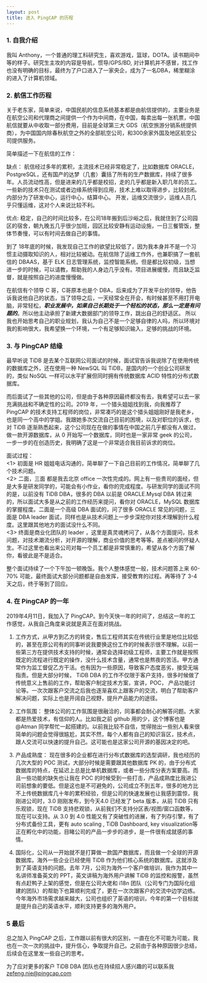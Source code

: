 ```yaml
---
layout: post
title: 进入 PingCAP 的历程
---
```

### 1. 自我介绍
我叫 Anthony，一个普通的理工科研究生，喜欢游戏，篮球，DOTA。读书期间中等的样子。研究生主攻的内容是导航，惯导/GPS/BD, 对计算机并不感冒，找工作也没有明确的目标，最终为了户口进入了一家央企，成为了一名DBA，稀里糊涂的进入了计算机领域。   

### 2. 航信工作历程
关于老东家，简单来说，中国民航的信息系统基本都是由航信提供的，主要业务是在航空公司和代理商之间提供一个作为中间商，在中国，每卖出每一张机票，中国航信就要从中收取一部分费用，目前是全球第三大 GDS（航空旅游分销系统提供商），为中国国内除春秋航空之外的全部航空公司，和300余家外国及地区航空公司提供服务。

简单描述一下在航信的工作：

缺点：
航信经过多年的累积，主流技术已经非常稳定了，比如数据库 ORACLE，PostgreSQL，还有国产的达梦（几套）囊括了所有的生产数据库，持续了很多年。人员流动性高，但是进来的几乎都是校招，走的几乎都是新入职几年的员工。一些新的技术只在测试或者边缘系统得到应用，技术上难以取得进步，比较封闭。内部分为了研发中心，运行中心，结算中心。 开发，运维交流很少，运维人员几乎只懂运维，这对个人来说比较不利。

优点:
稳定，自己的时间比较多，在公司18年搬到后沙峪之后，我就住到了公司园区的宿舍，朝九晚五几乎很少加班，园区比较安静有运动设施，一日三餐管饭，整体节奏慢，可以有时间去做自己的事情。

到了 18年底的时候，我发现自己工作的欲望比较低了，因为我本身并不是一个习惯主动摄取知识的人，相对比较被动。在航信除了运维工作外，也兼职搞了一套航信的 DBAAS，基于 ELK 日志管理系统，监控智能系统。但是都比较初级，当想进一步的时候，可以请教，帮助我的人身边几乎没有。项目进展缓慢，而且缺乏监督，就是按照自己的进度慢慢做。  

在航信有个领导 C 哥，C哥原本也是个 DBA，后来成为了开发平台的领导，他告诉我说他自己的状态，当了领导之后，一天经常全在开会，有时候甚至不用打开电脑，非常轻松，***职业发展中，如果自己长期处于一个轻松的状态，那么一定是有问题的***。所以他主动承担了新建大数据部门的领导工作，跳出自己的舒适区。
所以我也开始思考自己的职业规划，我认为自己不是一个足够自律的人吗，所以环境对我的影响很大，我希望换一个环境，一个有足够知识输入，足够的挑战的环境。

### 3. 与 PingCAP 结缘
最早听说 TiDB 是去某个互联网公司面试的时候，面试官告诉我说除了在使用传统的数据库之外，还在使用一种 NewSQL 叫 TiDB，是国内的一个创业公司研发的，类似 NoSQL 一样可以水平扩展但同时拥有传统数据库 ACID 特性的分布式数据库。

而后面试了一些其他的公司，但是由于各种原因最终都没有去，我希望可以去一家充满挑战和不确定性的公司。2019 年，一个猎头姐姐找到我，向我推荐了 PingCAP 的技术支持工程师的岗位，非常凑巧的是这个猎头姐姐刚好是我老乡，也是同一个高中的学姐。我跟她多次交流自己目前的困境，以及对职位的诉求，也对 TiDB 逐渐熟悉起来，这个公司现在在做的事情在中国之前几乎都没有人做过，做一款开源数据库，从 0 开始写一个数据库，同时也是一家非常 geek 的公司，一步一步的在创造历史，我明确了这是一个非常适合我目前诉求的岗位。

面试过程：  
<1> 初面是 HR 姐姐电话沟通的，简单聊了一下自己目前的工作情况，简单聊了几个技术问题。   
<2> 二面，三面 都是我去北京 office 一次性完成的。网上有一些贵司的面经，但是大多是研发同学的，可能会有小作业，看你的完成程度。与研发同学的面试不同的是，以前没有 TiDB DBA，很多的 DBA 以前是 ORACLE.Mysql DBA 转过来的，所以面试大多是从之前的工作经历来提问，看你对 ORACLE，MySQL 数据库的掌握程度。二面是一个高级 DBA 面试的，问了很多 ORACLE 常见的问题，三面是 DBA leader 面试，同样也是从技术问题上一步步深挖你对技术理解到什么程度。这里跟其他地方的面试没什么不同。   
<3> 终面是商业化团队的 leader ，这里是真灵魂拷问了，从各个方面提问，技术问题，对技术潮流分析，对开源的理解，商业价值的思考等等。差点被问的怀疑人生。不过这里也看出来公司对每一个员工都是非常慎重的，希望从各个方面了解你，看彼此是不是适合。

整个面试持续了一个下午加一顿晚饭。我个人整体感觉一般，技术问题答上来 60-70% 可能，最终面试大部分问题都是自由发挥，接受教育的过程。再等待了 3-4 天之后，终于等到了回应。

### 4. 在 PingCAP 的一年
2019年4月11日，我加入了 PingCAP。到今天快一年的时间了，总结这一年的工作感觉，从我自己角度来说就是真正在面对挑战。
1. 工作方式，从甲方到乙方的转变，售后工程师其实在传统行业里是地位比较低的，甚至在原公司有的同事听说我要换这份工作的时候表示很不理解。以前一些第三方在提供技术支持的时候，通常会选择初级工程师，主要工作就是按照既定的流程进行既定的操作，没什么技术含量，通常也是熬夜的苦活。甲方通常作为监工督促乙方干活。也有因为一些原因，导致客户态度恶劣，接受无端指责。但是大部分时候， TiDB DBA 的工作不仅限于客户支持，很多时候做了传统意义上售前的工作，帮助客户制定技术方案，宣讲，POC， 产品功能讨论等。一次次跟客户交流之后我也逐渐喜欢上跟客户的交流，明白了帮助客户解决问题，实际上也是开阔自己视野，提升产品能力的途径。

2. 工作氛围： 整体公司的工作氛围是很融洽的，同事都会耐心的解答问题。大家都是热爱技术，有信仰的人。比如我之前 github 用的少，这个博客也是 @Atman 同学帮忙一起搭建的。以前我比较不自信，觉得抛出一些别人看来很简单的问题会觉得很尴尬，其实不然，每个人都有自己的知识盲区，技术点，跟人交流可以快速的提升自己。这可能也是这家公司开源的基因决定的吧。

3. 产品成熟度： 现在很多的企业都在进行分布式数据库的选型调研，我也经历的几次大型的 POC 测试，大部分时候是需要跟其他数据库 PK 的，由于分布式数据库的特点，在延迟上总是比单机数据库，或者一些分库分表方案要高。而且一些功能的缺失也让我在 POC 的时候受到一些打击，产品成熟度比我进公司前想象的要低。但是这也是不可避免的，公司成立不到五年，很多的地方比不上传统数据库几十年的累积经验，但是公司的快速发展也让我感到震惊，我刚进公司时，3.0 刚刚发布，到今天4.0 已经发了 beta 版本，从前 TiDB 只有乐观锁，现在 TiDB 支持悲观锁，从前我们不支持分区表/视图/窗口函数等，现在可以支持。从 3.0 到 4.0 性能又有了突破性的进展，有了列存引擎，有了分布式备份工具，更有 auto scaling , TiDB Dashboard, key visualization等正在孵化中的功能，目睹公司的产品一步步的进步，是一件很有成就感的事情。

4. 国际化，公司从一开始就不是打算做一款国产数据库，而且做一个全球的开源数据库。海外一些企业已经使用 TiDB 作为他们核心系统的数据库。这就涉及到了英语支持的问题。去年 7月，公司为海外一个客户做培训，我作为其中一名讲师准备英文的 PPT，英文讲稿为海外用户讲解 TiDB 的监控和报警，虽然有点赶鸭子上架的感觉，但是在公司大佬和 i18n 团队（公司专门为国际化组建的团队）的帮助下也算顺利完成了，更在一次次跟客户的交流中边学边练。今年海外市场需求越来越大，公司也组织了英语的培训，今年的第一个目标就是提升自己的英语水平，顺利支持更多的海外用户。
### 5 最后
总之加入 PingCAP 之后，工作跟以前有很大的区别，一直在化不可能为可能，我也在一次一次的挑战中，提升信心，争取提升自己。之前由于各种原因很少总结，后续会在这里发一些自己的思考。

为了应对更多的客户 TiDB DBA 团队也在持续招人感兴趣的可以联系我 [zefeng.nie@pingcap.com](zefeng.nie@pingcap.com)
